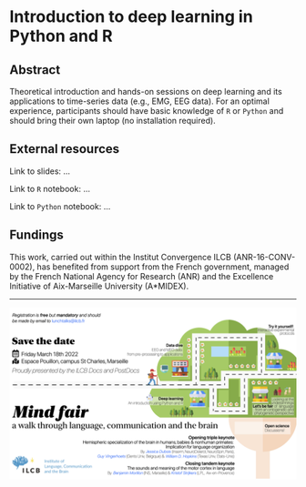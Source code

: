 # Introduction to deep learning in Python and R 

## Abstract

Theoretical introduction and hands-on sessions on deep learning and its applications to time-series data (e.g., EMG, EEG data). For an optimal experience, participants should have basic knowledge of `R` or `Python` and should bring their own laptop (no installation required).

## External resources

Link to slides: ...

Link to `R` notebook: ...

Link to `Python` notebook: ...


## Fundings

This work, carried out within the Institut Convergence ILCB (ANR-16-CONV-0002), has benefited from support from the French government, managed by the French National Agency for Research (ANR) and the Excellence Initiative of Aix-Marseille University (A*MIDEX).

---------------------------------------

<img src="figures/ilcb_poster.png" alt="poster"/>
